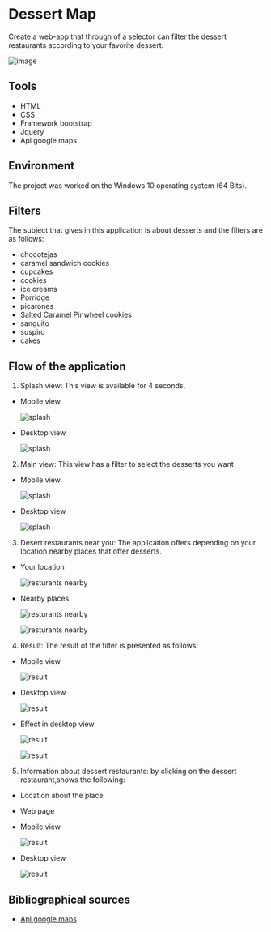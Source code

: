 # Dessert Map

Create a web-app that through of a selector can filter the dessert restaurants according to your favorite dessert.

![image](https://user-images.githubusercontent.com/32289930/37800360-89b728f2-2df0-11e8-80d4-c85af3f30fac.png)

## Tools
* HTML
* CSS
* Framework bootstrap
* Jquery
* Api google maps

## Environment
The project was worked on the Windows 10 operating system (64 Bits).

## Filters
 The subject that gives in this application is about desserts and the filters are as follows:
-  chocotejas
-  caramel sandwich cookies
-  cupcakes
-  cookies
-  ice creams
-  Porridge
-  picarones
-  Salted Caramel Pinwheel cookies
- sanguito
- suspiro
- cakes


## Flow of the application
1. Splash view: This view is available for 4 seconds.
 - Mobile view

    ![splash](assets/img/splash1.PNG)

  - Desktop view

    ![splash](assets/img/splash2.PNG)

2. Main view: This view has a filter to select the desserts you want
 - Mobile view

    ![splash](assets/img/main.PNG)

 - Desktop view

    ![splash](assets/img/main1.PNG)

3. Desert restaurants near you: The application offers depending on your location nearby places that offer desserts.
 - Your location

    ![resturants nearby](assets/img/ubication.PNG)

 - Nearby places

    ![resturants nearby](assets/img/ubication1.PNG)

    ![resturants nearby](assets/img/ubication2.PNG)

4. Result: The result of the filter is presented as follows:

 - Mobile view

    ![result](assets/img/result.PNG)

  - Desktop view

    ![result](assets/img/result1.PNG)

  - Effect in desktop view

    ![result](assets/img/result2.PNG)

    ![result](assets/img/result3.PNG)

5. Information about dessert restaurants: by clicking on the dessert restaurant,shows the following:
  - Location about the place
  - Web page

  - Mobile view

    ![result](assets/img/modal1.PNG)

  - Desktop view

    ![result](assets/img/modal.PNG)
    
 ## Bibliographical sources
 - [Api google maps](https://developers.google.com/maps/documentation/javascript/places?hl=es-419)
